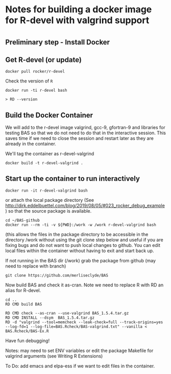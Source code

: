 # Notes for building a docker image for R-devel with valgrind support
# 

## Preliminary step - Install Docker

##  Get R-devel (or update)

```
docker pull rocker/r-devel
```

Check the version of `R`
```
docker run -ti r-devel bash

> RD --version
```

## Build the Docker Container 

We will add to the r-devel image valgrind, gcc-9, gfortran-9 and libraries for testing BAS so that we do not need to do that in the interactive session.  This saves time if we need to close the session and restart later as they are already in the container.

We'll tag the container as r-devel-valgrind

```
docker build -t r-devel-valgrind .
```

## Start up the container to run interactively


```
docker run -it r-devel-valgrind bash
```
or attach the local package directory (See http://dirk.eddelbuettel.com/blog/2019/08/05/#023_rocker_debug_example) so that the source package is available.

```
cd ~/BAS-github
docker run --rm -ti -v ${PWD}:/work -w /work r-devel-valgrind bash
```
(this allows the files in the package directory to be accessible in the directory /work without using the git clone step below and useful if you are fixing bugs and do not want to push local changes to github.  You can edit local files within the container without having to exit and start back up.

If not running in the BAS dir (/work) grab the package from github (may need to replace with branch)

```
git clone https://github.com/merliseclyde/BAS
```

Now build BAS and check it as-cran.  Note we need to replace R with RD an alias for R-devel.

```
cd ..
RD CMD build BAS

RD CMD check --as-cran --use-valgrind BAS_1.5.4.tar.gz
RD CMD INSTALL --dsym  BAS_1.5.4.tar.gz
RD -d "valgrind --tool=memcheck --leak-check=full --track-origins=yes  --log-fd=1 --log-file=BAS.Rcheck/BAS-valgrind.txt" --vanilla < BAS.Rcheck/BAS-Ex.R
```

Have fun debugging!

Notes:  may need to set ENV variables or edit the package Makefile for valgrind arguments (see Writing R Extensions)

To Do: add emacs and elpa-ess if we want to edit files in the container.

